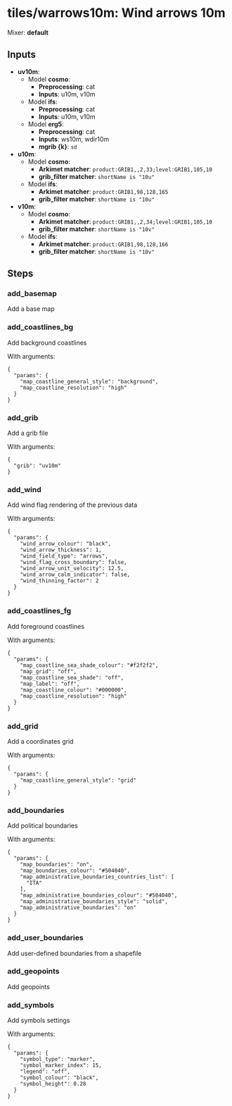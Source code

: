 # tiles/warrows10m: Wind arrows 10m

Mixer: **default**

## Inputs

* **uv10m**:
    * Model **cosmo**:
        * **Preprocessing**: cat
        * **Inputs**: u10m, v10m
    * Model **ifs**:
        * **Preprocessing**: cat
        * **Inputs**: u10m, v10m
    * Model **erg5**:
        * **Preprocessing**: cat
        * **Inputs**: ws10m, wdir10m
        * **mgrib {k}**: `sd`
* **u10m**:
    * Model **cosmo**:
        * **Arkimet matcher**: `product:GRIB1,,2,33;level:GRIB1,105,10`
        * **grib_filter matcher**: `shortName is "10u"`
    * Model **ifs**:
        * **Arkimet matcher**: `product:GRIB1,98,128,165`
        * **grib_filter matcher**: `shortName is "10u"`
* **v10m**:
    * Model **cosmo**:
        * **Arkimet matcher**: `product:GRIB1,,2,34;level:GRIB1,105,10`
        * **grib_filter matcher**: `shortName is "10v"`
    * Model **ifs**:
        * **Arkimet matcher**: `product:GRIB1,98,128,166`
        * **grib_filter matcher**: `shortName is "10v"`

## Steps

### add_basemap

Add a base map


### add_coastlines_bg

Add background coastlines

With arguments:
```
{
  "params": {
    "map_coastline_general_style": "background",
    "map_coastline_resolution": "high"
  }
}
```

### add_grib

Add a grib file

With arguments:
```
{
  "grib": "uv10m"
}
```

### add_wind

Add wind flag rendering of the previous data

With arguments:
```
{
  "params": {
    "wind_arrow_colour": "black",
    "wind_arrow_thickness": 1,
    "wind_field_type": "arrows",
    "wind_flag_cross_boundary": false,
    "wind_arrow_unit_velocity": 12.5,
    "wind_arrow_calm_indicator": false,
    "wind_thinning_factor": 2
  }
}
```

### add_coastlines_fg

Add foreground coastlines

With arguments:
```
{
  "params": {
    "map_coastline_sea_shade_colour": "#f2f2f2",
    "map_grid": "off",
    "map_coastline_sea_shade": "off",
    "map_label": "off",
    "map_coastline_colour": "#000000",
    "map_coastline_resolution": "high"
  }
}
```

### add_grid

Add a coordinates grid

With arguments:
```
{
  "params": {
    "map_coastline_general_style": "grid"
  }
}
```

### add_boundaries

Add political boundaries

With arguments:
```
{
  "params": {
    "map_boundaries": "on",
    "map_boundaries_colour": "#504040",
    "map_administrative_boundaries_countries_list": [
      "ITA"
    ],
    "map_administrative_boundaries_colour": "#504040",
    "map_administrative_boundaries_style": "solid",
    "map_administrative_boundaries": "on"
  }
}
```

### add_user_boundaries

Add user-defined boundaries from a shapefile


### add_geopoints

Add geopoints


### add_symbols

Add symbols settings

With arguments:
```
{
  "params": {
    "symbol_type": "marker",
    "symbol_marker_index": 15,
    "legend": "off",
    "symbol_colour": "black",
    "symbol_height": 0.28
  }
}
```

